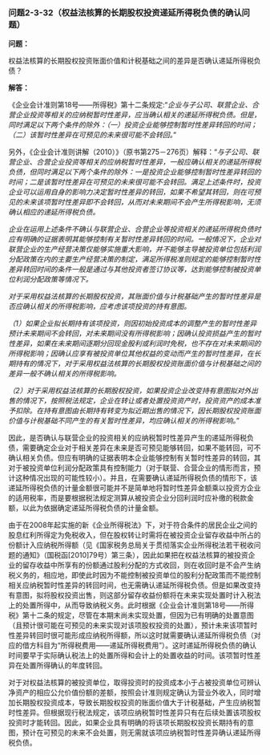 ### 问题2-3-32（权益法核算的长期股权投资递延所得税负债的确认问题）

**问题：**

权益法核算的长期股权投资账面价值和计税基础之间的差异是否确认递延所得税负债？

**解答：**

《企业会计准则第18号——所得税》第十二条规定:“*企业与子公司、联营企业、合营企业投资等相关的应纳税暂时性差异，应当确认相关的递延所得税负债。但是，同时满足以下两个条件的除外：（一）投资企业能够控制暂时性差异转回的时间；（二）该暂时性差异在可预见的未来很可能不会转回。*”

另外，《企业会计准则讲解（2010）》（原书第275－276页）解释：“*与子公司、联营企业、合营企业投资等相关的应纳税暂时性差异，一般应确认相关的递延所得税负债，但同时满足以下两个条件的除外：一是投资企业能够控制暂时性差异转回的时间；二是该暂时性差异在可预见的未来很可能不会转回。满足上述条件时，投资企业可以运用自身的影响力决定暂时性差异的转回，如果不希望其转回，则在可预见的未来该项暂时性差异即不会转回，从而对未来期间不会产生所得税影响，无须确认相应的递延所得税负债。*

*企业在运用上述条件不确认与联营企业、合营企业等投资相关的递延所得税负债时应有明确的证据表明其能够控制有关暂时性差异转回的时间。一般情况下，企业对联营企业的生产经营决策仅能够实施重大影响，并不能够主导被投资单位包括利润分配政策在内的主要生产经营决策的制定，满足所得税准则规定的能够控制暂时性差异转回时间的条件一般是通过与其他投资者签订协议等，达到能够控制被投资单位利润分配政策等情况下。*

*对于采用权益法核算的长期股权投资，其账面价值与计税基础产生的暂时性差异是否应确认相关的所得税影响，应考虑该项投资的持有意图。*

*（1）如果企业拟长期持有该项投资，则因初始投资成本的调整产生的暂时性差异预计未来期间不会转回，对未来期间没有所得税影响；因确认投资损益产生的暂时性差异，如果在未来期间逐期分回现金股利或利润时免税，也不存在对未来期间的所得税影响；因确认应享有被投资单位其他权益的变动而产生的暂时性差异，在长期持有的情况下，对于采用权益法核算的长期股权投资账面价值与计税基础之间的差异一般不确认相关的所得税影响。*

*（2）对于采用权益法核算的长期股权投资，如果投资企业改变持有意图拟对外出售的情况下，按照税法规定，企业在转让或者处置投资资产时，投资资产的成本准予扣除。在持有意图由长期持有转变为拟近期出售的情况下，因长期股权投资账面价值与计税基础不同产生的有关暂时性差异，均应确认相关的所得税影响。*”

因此，是否确认与联营企业的投资相关的应纳税暂时性差异产生的递延所得税负债，需要确定企业对于相关差异在未来是否可预见能够转回，如果不能转回，可不确认相关负债。但应有明确的证据表明本企业能够控制有关暂时性差异的转回，其对于被投资单位利润分配政策具有控制能力（对于联营、合营企业的情形而言，预计这种情况出现的可能性较小）。并且，在需要确认递延所得税负债的情形下，该递延所得税负债的计量金额很可能并不是简单地将暂时性差异金额乘以投资方企业的适用税率，而是要根据税法规定测算从被投资企业分回利润时应补缴的税款金额，以此为依据确定递延所得税负债的计量金额。

由于在2008年起实施的新《企业所得税法》下，对于符合条件的居民企业之间的股息红利所得定为免税收入，但在股权转让时需将在被投资企业留存收益中所占的份额计入应纳税所得额（见《国家税务总局关于贯彻落实企业所得税法若干税收问题的通知》（国税函[2010]79号）第三条），因此如果把在权益法核算的被投资企业的留存收益中所享有的份额通过股利分配的方式收回，则在收回时是不会产生纳税义务的，相应地，即使此时因为不能控制被投资单位的股利分配政策而不能控制相关应纳税暂时性差异的转回时间，也无需确认递延所得税负债。但是如果改变持有意图，拟将股权投资出售，则这部分留存收益份额将在未来实现处置时计入税法上的处置所得中，从而导致纳税义务。此时根据《企业会计准则第18号——所得税》第十二条的规定，尽管在本期末尚未实现处置，但因为已有明确的处置意图（且预计很可能在可预见的未来实现对该项股权投资的处置），预计未来该项暂时性差异转回时很可能形成应纳税所得额，所以这时就需要确认递延所得税负债（对应的借方科目为“所得税费用——递延所得税费用”）。这时递延所得税负债的确认时间要早于实际确认税法上的处置所得和会计上的处置收益的时间。该项暂时性差异在处置所得确认的年度转回。

对于对权益法核算的被投资单位，取得投资时的投资成本小于占被投资单位可辨认净资产的相应公允价值份额的差额，按照会计准则规定确认为营业外收入，同时增加长期股权投资成本，导致长期股权投资的账面价值大于计税基础，产生应纳税暂时性差异。但根据现行税法规定，该项应纳税暂时性差异只有在后续处置该项股权投资时才能转回。因此，如果企业具有明确的将该项长期股权投资长期持有的意图，预计在可预见的未来不会处置，则无需就该项应纳税暂时性差异确认递延所得税负债。